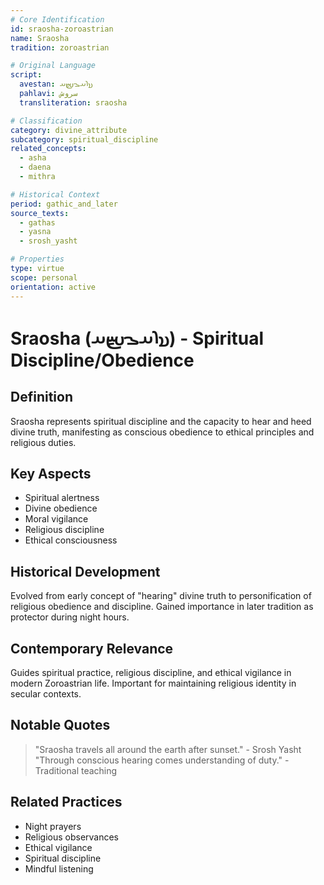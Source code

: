```yaml
---
# Core Identification
id: sraosha-zoroastrian
name: Sraosha
tradition: zoroastrian

# Original Language
script:
  avestan: 𐬯𐬭𐬀𐬊𐬴𐬀
  pahlavi: سروش
  transliteration: sraosha

# Classification
category: divine_attribute
subcategory: spiritual_discipline
related_concepts:
  - asha
  - daena
  - mithra

# Historical Context
period: gathic_and_later
source_texts:
  - gathas
  - yasna
  - srosh_yasht

# Properties
type: virtue
scope: personal
orientation: active
---
```


# Sraosha (𐬯𐬭𐬀𐬊𐬴𐬀) - Spiritual Discipline/Obedience

## Definition
Sraosha represents spiritual discipline and the capacity to hear and heed divine truth, manifesting as conscious obedience to ethical principles and religious duties.

## Key Aspects
- Spiritual alertness
- Divine obedience
- Moral vigilance
- Religious discipline
- Ethical consciousness

## Historical Development
Evolved from early concept of "hearing" divine truth to personification of religious obedience and discipline. Gained importance in later tradition as protector during night hours.

## Contemporary Relevance
Guides spiritual practice, religious discipline, and ethical vigilance in modern Zoroastrian life. Important for maintaining religious identity in secular contexts.

## Notable Quotes
> "Sraosha travels all around the earth after sunset." - Srosh Yasht
> "Through conscious hearing comes understanding of duty." - Traditional teaching

## Related Practices
- Night prayers
- Religious observances
- Ethical vigilance
- Spiritual discipline
- Mindful listening
